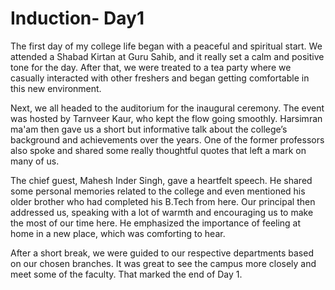 # Induction- Day1
The first day of my college life began with a peaceful and spiritual start. We attended a Shabad Kirtan at Guru Sahib, and it really set a calm and positive tone for the day. After that, we were treated to a tea party where we casually interacted with other freshers and began getting comfortable in this new environment.

Next, we all headed to the auditorium for the inaugural ceremony. The event was hosted by Tarnveer Kaur, who kept the flow going smoothly. Harsimran ma'am then gave us a short but informative talk about the college’s background and achievements over the years. One of the former professors also spoke and shared some really thoughtful quotes that left a mark on many of us.

The chief guest, Mahesh Inder Singh, gave a heartfelt speech. He shared some personal memories related to the college and even mentioned his older brother who had completed his B.Tech from here. Our principal then addressed us, speaking with a lot of warmth and encouraging us to make the most of our time here. He emphasized the importance of feeling at home in a new place, which was comforting to hear.

After a short break, we were guided to our respective departments based on our chosen branches. It was great to see the campus more closely and meet some of the faculty. That marked the end of Day 1.
